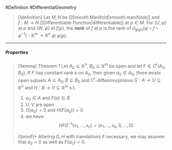 #Definition #DifferentialGeometry 

> [!definition]
> Let $M,N$ be [[Smooth Manifold|smooth manifolds]] and $f:M\to N$ [[Differentiable Function|differentiable]] at $p\in M$. For $(U,\varphi)$ at $p$ and $(W,\psi)$ at $f(p)$, the ***rank*** of $f$ at $p$ is the rank of $d_{\varphi(p)}(\psi \circ f\circ\varphi ^{-1}):\mathbb{R}^m\to \mathbb{R}^n$ at $\varphi(p)$.
---
##### Properties
> [!lemma] Theorem 1 
> Let $A_{0}\subseteq \mathbb{R}^n$, $B_{0}\subseteq \mathbb{R}^m$ be open and let $F\in C^r(A_{0},B_{0})$. If $F$ has constant rank $k$ on $A_{0}$, then given $a_{0}\in A_{0}$, there exists open subsets $A\subseteq A_{0},B\subseteq B_{0}$ and $C^r$-diffeomorphisms $G:A\to U\subseteq \mathbb{R}^n$ and $H:B\to V\subseteq \mathbb{R}^m$ s.t. 
> 1. $a_{0}\in A$ and $F(a)\in B$
> 2. $U,V$ are open
> 3. $G(a_{0})=0$ and $H(F(a_{0}))=0$
> 4. we have: $$HFG^{-1}(x_{1},\dots,x_{n})=(x_{1},\dots,x_{k},0, \dots,0)$$

> [!proof]+
> Altering $G,H$ with translations if necessary, we may assume that $a_{0}=0$ as well as $F(a_{0})=0$. 